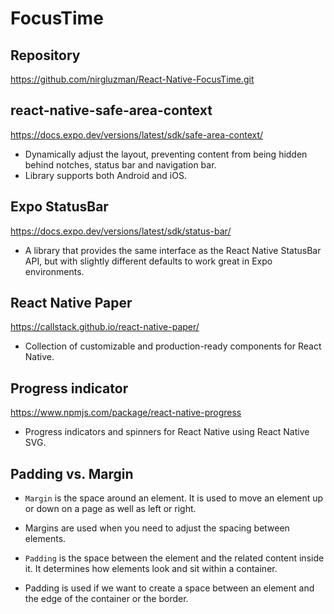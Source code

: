 # FocusTime

## Repository

https://github.com/nirgluzman/React-Native-FocusTime.git

## react-native-safe-area-context

https://docs.expo.dev/versions/latest/sdk/safe-area-context/

- Dynamically adjust the layout, preventing content from being hidden behind notches, status bar and
  navigation bar.
- Library supports both Android and iOS.

## Expo StatusBar

https://docs.expo.dev/versions/latest/sdk/status-bar/

- A library that provides the same interface as the React Native StatusBar API, but with slightly
  different defaults to work great in Expo environments.

## React Native Paper

https://callstack.github.io/react-native-paper/

- Collection of customizable and production-ready components for React Native.

## Progress indicator

https://www.npmjs.com/package/react-native-progress

- Progress indicators and spinners for React Native using React Native SVG.

## Padding vs. Margin

- `Margin` is the space around an element. It is used to move an element up or down on a page as
  well as left or right.
- Margins are used when you need to adjust the spacing between elements.

- `Padding` is the space between the element and the related content inside it. It determines how
  elements look and sit within a container.
- Padding is used if we want to create a space between an element and the edge of the container or
  the border.
